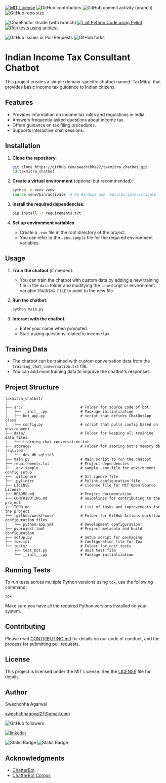 
[![MIT License](https://img.shields.io/badge/License-MIT-green.svg)](https://choosealicense.com/licenses/mit/)
![GitHub contributors](https://img.shields.io/github/contributors/swechchha27/taxmitra_chatbot)
![GitHub commit activity (branch)](https://img.shields.io/github/commit-activity/m/swechchha27/taxmitra_chatbot/main)
![GitHub repo size](https://img.shields.io/github/repo-size/swechchha27/taxmitra_chatbot)


![CodeFactor Grade (with branch)](https://img.shields.io/codefactor/grade/github/swechchha27/taxmitra_chatbot/main)
[![Lint Python Code using Pylint](https://github.com/swechchha27/taxmitra_chatbot/actions/workflows/pylint.yml/badge.svg)](https://github.com/swechchha27/taxmitra_chatbot/actions/workflows/pylint.yml)
[![Run tests using unittest](https://github.com/swechchha27/taxmitra_chatbot/actions/workflows/unittest.yml/badge.svg)](https://github.com/swechchha27/taxmitra_chatbot/actions/workflows/unittest.yml)

![GitHub Issues or Pull Requests](https://img.shields.io/github/issues/swechchha27/taxmitra_chatbot)
![GitHub forks](https://img.shields.io/github/forks/swechchha27/taxmitra_chatbot)


# Indian Income Tax Consultant Chatbot

This project creates a simple domain-specific chatbot named 'TaxMitra' that provides basic income tax guidance to Indian citizens.

## Features

- Provides information on income tax rules and regulations in India.
- Answers frequently asked questions about income tax.
- Offers guidance on tax filing procedures.
- Supports interactive chat sessions.

## Installation

1. **Clone the repository**:
   ```sh
   git clone https://github.com/swechchha27/taxmitra_chatbot.git
   cd taxmitra_chatbot
   ```

2. **Create a virtual environment** (optional but recommended):
   ```sh
   python -m venv venv
   source venv/bin/activate  # On Windows use `venv\Scripts\activate`
   ```

3. **Install the required dependencies**:
   ```sh
   pip install -r requirements.txt
   ```

4. **Set up environment variables**:
   - Create a `.env` file in the root directory of the project.
   - You can refer to the `.env.sample` file for the required environment variables.

## Usage

1. **Train the chatbot** (if needed):
   - You can train the chatbot with custom data by adding a new training file in the `data` folder and modifying the `.env` script or environment variable `TRAINING_FILE` to point to the new file.

2. **Run the chatbot**:
   ```sh
   python main.py
   ```

3. **Interact with the chatbot**:
   - Enter your name when prompted.
   - Start asking questions related to income tax.

## Training Data

- The chatbot can be trained with custom conversation data from the `training_chat_conversation.txt` file.
- You can add more training data to improve the chatbot's responses.

## Project Structure

```
taxmitra_chatbot/
│
├── src/                          # Folder for source code of bot
│   ├── __init__.py               # Package initialization
│   ├── bot_app.py                # script that defines ChatBotApp class
│   └── config.py                 # script that pulls config based on environment
├── data/                         # Folder for keeping all training data files
│   └── training_chat_conversation.txt
├── storage/                      # Folder for storing bot's memory db (sqlite3)
│   └── dev_db.sqlite3
├── main.py                       # Main script to run the chatbot
├── requirements.txt              # Project dependencies
├── .env.sample                   # sample .env file for environment config setup
├── .gitignore                    # Git ignore file
├── .pylintrc                     # Pylint configuration file
├── LICENSE                       # License file for MIT Open-Source License
├── README.md                     # Project documentation
├── CONTRIBUTING.md               # Guidelines for contributing to the project
├── TODO.md                       # List of tasks and improvements for the project
├── .github/workflows/            # Folder for GitHub Actions workflow configuration files
│   └── python-app.yml            # Development configuration
├── pyproject.toml                # Project metadata and build configuration
├── setup.py                      # Setup script for packaging
├── tox.ini                       # Configuration file for Tox
└── tests/                        # Folder for unit tests
    ├── test_bot.py               # Unit test file
    └── __init__.py               # Package initialization
```

## Running Tests

To run tests across multiple Python versions using `tox`, use the following command:

```sh
tox
```

Make sure you have all the required Python versions installed on your system.

## Contributing

Please read [CONTRIBUTING.md](CONTRIBUTING.md) for details on our code of conduct, and the process for submitting pull requests.

## License

This project is licensed under the MIT License. See the [LICENSE](LICENSE) file for details.

## Author

Swechchha Agarwal

[swechchhagoyal27@gmail.com](mailto:swechchhagoyal27@gmail.com)

![GitHub followers](https://img.shields.io/github/followers/swechchha27)

[![linkedin](https://img.shields.io/badge/linkedin-0A66C2?style=for-the-badge&logo=linkedin&logoColor=white)]([https://www.linkedin.com/](https://www.linkedin.com/in/swechchha-agarwal))

![Static Badge](https://img.shields.io/badge/HackerRank-swechchha?style=for-the-badge&logo=hackerrank&logoColor=black&color=%2300EA64&link=https%3A%2F%2Fwww.hackerrank.com%2Fprofile%2Fswechchhagoyal27)
<img alt="Static Badge" src="https://img.shields.io/badge/HackerRank-swechchha?style=for-the-badge&logo=hackerrank&logoColor=black&color=%2300EA64&link=https%3A%2F%2Fwww.hackerrank.com%2Fprofile%2Fswechchhagoyal27">




## Acknowledgments

- [ChatterBot](https://github.com/gunthercox/ChatterBot)
- [ChatterBot Corpus](https://github.com/gunthercox/chatterbot-corpus)
